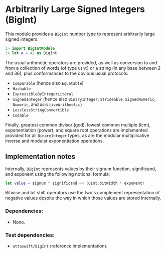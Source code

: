# Arbitrarily Large Signed Integers (BigInt)

This module provides a `BigInt` number type to represent arbitrarily large signed integers:

```swift
1> import BigIntModule
2> let a = 42 as BigInt
```

The usual arithmetic operators are provided, as well as conversion to and from a collection of words (of type `UInt`) or a string (in any base between 2 and 36), plus conformances to the obvious usual protocols:

* `Comparable` (hence also `Equatable`)
* `Hashable`
* `ExpressibleByIntegerLiteral`
* `SignedInteger` (hence also `BinaryInteger`, `Strideable`, `SignedNumeric`, `Numeric`, and `AdditiveArithmetic`)
* `LosslessStringConvertible`
* `Codable`

Finally, greatest common divisor (gcd), lowest common multiple (lcm), exponentiation (power), and square root operations are implemented provided for all `BinaryInteger` types, as are the modular multiplicative inverse and modular exponentiation operations.

## Implementation notes

Internally, `BigInt` represents values by their signum function, significand, and exponent using the following notional formula:

```swift
let value = signum * significand << (UInt.bitWidth * exponent)
```

Bitwise and bit shift operators use the two's complement representation of negative values despite the way in which those values are stored internally.

### Dependencies:
- None.

### Test dependencies:
- `attaswift/BigInt` (reference implementation).
